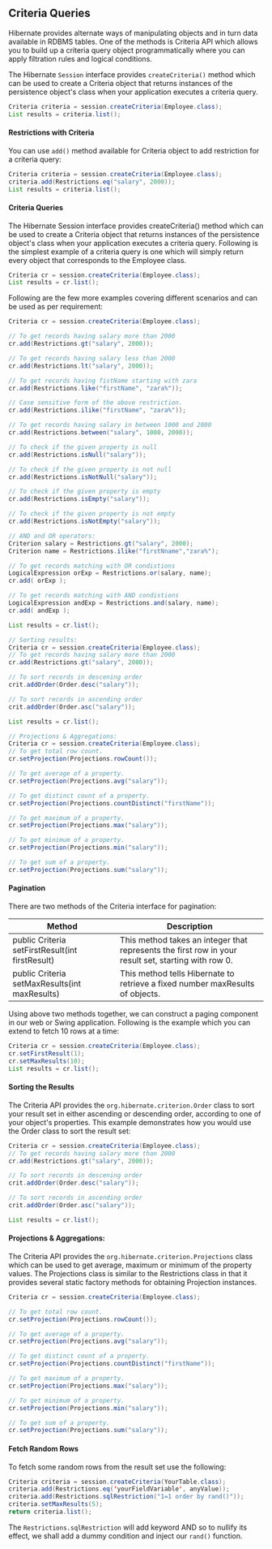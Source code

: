 ## Criteria Queries
Hibernate provides alternate ways of manipulating objects and in turn data available in RDBMS tables. One of the methods is Criteria API which allows you to build up a criteria query object programmatically where you can apply filtration rules and logical conditions.

The Hibernate `Session` interface provides `createCriteria()` method which can be used to create a Criteria object that returns instances of the persistence object's class when your application executes a criteria query.
```java
Criteria criteria = session.createCriteria(Employee.class);
List results = criteria.list();
```

#### Restrictions with Criteria
You can use `add()` method available for Criteria object to add restriction for a criteria query:
```java
Criteria criteria = session.createCriteria(Employee.class);
criteria.add(Restrictions.eq("salary", 2000));
List results = criteria.list();
```
#### Criteria Queries
The Hibernate Session interface provides createCriteria() method which can be used to create a Criteria object that returns instances of the persistence object's class when your application executes a criteria query. Following is the simplest example of a criteria query is one which will simply return every object that corresponds to the Employee class.
```java
Criteria cr = session.createCriteria(Employee.class);
List results = cr.list();
```
Following are the few more examples covering different scenarios and can be used as per requirement:
```java
Criteria cr = session.createCriteria(Employee.class);

// To get records having salary more than 2000
cr.add(Restrictions.gt("salary", 2000));

// To get records having salary less than 2000
cr.add(Restrictions.lt("salary", 2000));

// To get records having fistName starting with zara
cr.add(Restrictions.like("firstName", "zara%"));

// Case sensitive form of the above restriction.
cr.add(Restrictions.ilike("firstName", "zara%"));

// To get records having salary in between 1000 and 2000
cr.add(Restrictions.between("salary", 1000, 2000));

// To check if the given property is null
cr.add(Restrictions.isNull("salary"));

// To check if the given property is not null
cr.add(Restrictions.isNotNull("salary"));

// To check if the given property is empty
cr.add(Restrictions.isEmpty("salary"));

// To check if the given property is not empty
cr.add(Restrictions.isNotEmpty("salary"));

// AND and OR operators:
Criterion salary = Restrictions.gt("salary", 2000);
Criterion name = Restrictions.ilike("firstNname","zara%");

// To get records matching with OR condistions
LogicalExpression orExp = Restrictions.or(salary, name);
cr.add( orExp );

// To get records matching with AND condistions
LogicalExpression andExp = Restrictions.and(salary, name);
cr.add( andExp );

List results = cr.list();

// Sorting results:
Criteria cr = session.createCriteria(Employee.class);
// To get records having salary more than 2000
cr.add(Restrictions.gt("salary", 2000));

// To sort records in descening order
crit.addOrder(Order.desc("salary"));

// To sort records in ascending order
crit.addOrder(Order.asc("salary"));

List results = cr.list();

// Projections & Aggregations:
Criteria cr = session.createCriteria(Employee.class);
// To get total row count.
cr.setProjection(Projections.rowCount());

// To get average of a property.
cr.setProjection(Projections.avg("salary"));

// To get distinct count of a property.
cr.setProjection(Projections.countDistinct("firstName"));

// To get maximum of a property.
cr.setProjection(Projections.max("salary"));

// To get minimum of a property.
cr.setProjection(Projections.min("salary"));

// To get sum of a property.
cr.setProjection(Projections.sum("salary"));
```

#### Pagination
There are two methods of the Criteria interface for pagination:

Method |	Description |
--- | --- |
public Criteria setFirstResult(int firstResult) | This method takes an integer that represents the first row in your result set, starting with row 0. |
public Criteria setMaxResults(int maxResults) | This method tells Hibernate to retrieve a fixed number maxResults of objects. |

Using above two methods together, we can construct a paging component in our web or Swing application. Following is the example which you can extend to fetch 10 rows at a time:
```java
Criteria cr = session.createCriteria(Employee.class);
cr.setFirstResult(1);
cr.setMaxResults(10);
List results = cr.list();
```

#### Sorting the Results
The Criteria API provides the `org.hibernate.criterion.Order` class to sort your result set in either ascending or descending order, according to one of your object's properties. This example demonstrates how you would use the Order class to sort the result set:
```java
Criteria cr = session.createCriteria(Employee.class);
// To get records having salary more than 2000
cr.add(Restrictions.gt("salary", 2000));

// To sort records in descening order
crit.addOrder(Order.desc("salary"));

// To sort records in ascending order
crit.addOrder(Order.asc("salary"));

List results = cr.list();
```

#### Projections & Aggregations:
The Criteria API provides the `org.hibernate.criterion.Projections` class which can be used to get average, maximum or minimum of the property values. The Projections class is similar to the Restrictions class in that it provides several static factory methods for obtaining Projection instances.
```java
Criteria cr = session.createCriteria(Employee.class);

// To get total row count.
cr.setProjection(Projections.rowCount());

// To get average of a property.
cr.setProjection(Projections.avg("salary"));

// To get distinct count of a property.
cr.setProjection(Projections.countDistinct("firstName"));

// To get maximum of a property.
cr.setProjection(Projections.max("salary"));

// To get minimum of a property.
cr.setProjection(Projections.min("salary"));

// To get sum of a property.
cr.setProjection(Projections.sum("salary"));
```

#### Fetch Random Rows
To fetch some random rows from the result set use the following:
```java
Criteria criteria = session.createCriteria(YourTable.class);
criteria.add(Restrictions.eq('yourFieldVariable', anyValue));
criteria.add(Restrictions.sqlRestriction("1=1 order by rand()"));
criteria.setMaxResults(5);
return criteria.list();
```
The `Restrictions.sqlRestriction` will add keyword AND so to nullify its effect, we shall add a dummy condition and inject our `rand()` function.
